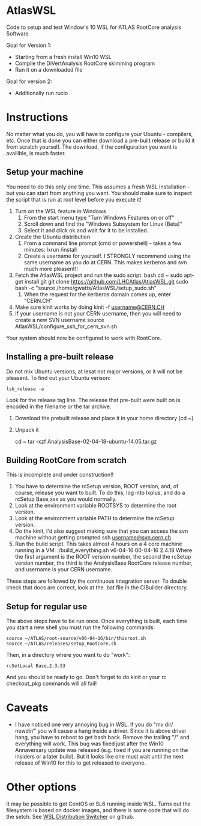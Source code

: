 # AtlasWSL
Code to setup and test Window's 10 WSL for ATLAS RootCore analysis Software

Goal for Version 1:
 - Starting from a fresh install Win10 WSL 
 - Compile the DiVertAnalysis RootCore skimming program
 - Run it on a downloaded file
 
Goal for version 2:
 - Additionally run rucio
 
# Instructions

No matter what you do, you will have to configure your Ubuntu - compilers, etc. Once that is done you can
either download a pre-built release or build it from scratch yourself. The download, if the configuration you want
is availible, is much faster.

## Setup your machine

You need to do this only one time. This assumes a fresh WSL installation - but you can start from anything you want.
You should make sure to inspect the script that is run at root level before you execute it!

1. Turn on the WSL feature in Windows
    1. From the start menu type "Turn Windows Features on or off"
	1. Scroll down and find the "Windows Subsystem for Linux (Beta)"
	1. Select it and click ok and wait for it to be installed.
1. Create the Ubuntu distribution
	1. From a command line prompt (cmd or powershell) - takes a few minutes:
	lxrun /install
	1. Create a username for yourself. I STRONGLY recommend using the same username as you do at CERN. This makes kerberos and svn much more pleasent!!
1. Fetch the AtlasWSL project and run the sudo script.
    bash
	cd ~
	sudo apt-get install git
	git clone https://github.com/LHCAtlas/AtlasWSL.git
	sudo bash -c "source /home/gwatts/AtlasWSL/setup_sudo.sh"
	1. When the request for the kerberos domain comes up, enter "CERN.CH"
1. Make sure kinit works by doing
    kinit -f username@CERN.CH
1. If your username is not your CERN username, then you will need to create a new SVN username
    source AtlasWSL/configure_ssh_for_cern_svn.sh <username>

Your system should now be configured to work with RootCore.

## Installing a pre-built release

Do not mix Ubuntu versions, at lesat not major versions, or it will not be pleasent. To find out your Ubuntu verison:

	lsb_release -a
	
Look for the release tag line. The release that pre-built were built on is encoded in the filename or the tar archive.

1. Download the prebuilt release and place it in your home directory (cd ~)
2. Unpack it

    cd ~
	tar -xzf AnalysisBase-02-04-18-ubuntu-14.05.tar.gz	

## Building RootCore from scratch

This is incomplete and under construction!!

1. You have to determine the rcSetup version, ROOT version, and, of course, release you want to built. To do this, log into lxplus, and do a rcSetup Base,xxx as you would normally.
1. Look at the environment variable ROOTSYS to determine the root version.
1. Look at the environment variable PATH to determine the rcSetup version.
1. Do the kinit, I'd also suggest making sure that you can access the svn machine without getting prompted
	ssh username@svn.cern.ch
1. Run the build script. This takes almost 4 hours on a 4 core machine running in a VM:
	./build_everything.sh v6-04-16 00-04-16 2.4.18 <username>
Where the first argument is the ROOT version number, the second the rcSetup version number, the third is the AnalysisBase RootCore release number, and username is your CERN username.
 
These steps are followed by the continuous integration server. To double check that docs are correct, look at the .bat file in the CIBuilder directory.
 
## Setup for regular use

The above steps have to be run once. Once everything is built,
each time you start a new shell you must run the following commands:

    source ~/ATLAS/root-source/v06-04-16/bin/thisroot.sh
	source ~/ATLAS/releases/setup_RootCore.sh
	
Then, in a directory where you want to do "work":

    rcSetLocal Base,2.3.53
	
And you should be ready to go. Don't forget to do kinit or your rc checkout_pkg commands will all fail!

# Caveats

   - I have noticed one very annoying bug in WSL. If you do 
     "mv dir/ newdir/" you will cause a hang inside a driver. Since it is above
	 driver hang, you have to reboot to get bash back.
	 Remove the trailing "/" and everything will work. This bug was fixed
	 just after the Win10 Annaversary update was released (e.g. fixed if you
	 are running on the insiders or a later build). But it looks like one must
	 wait until the next release of Win10 for this to get released to everyone.

# Other options

It may be possible to get CentOS or SL6 running inside WSL. Turns out the filesystem is based on docker images,
and there is some code that will do the setch. See [WSL Distribution Switcher](https://github.com/RoliSoft/WSL-Distribution-Switcher) on github.
